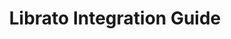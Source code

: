 ---
title: Librato Integration Guide
layout: default
section: worker
breadcrumbs:
  - ['Integrations', '/integrations']
---